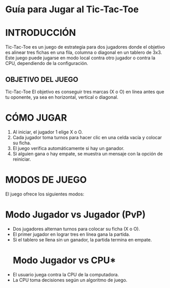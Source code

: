 # Guía para Jugar al Tic-Tac-Toe 

# INTRODUCCIÓN
Tic-Tac-Toe es un juego de estrategia para dos jugadores donde el objetivo es alinear tres fichas en una fila, columna o diagonal en un tablero de 3x3. Este juego puede jugarse en modo local contra otro jugador o contra la CPU, dependiendo de la configuración.
## OBJETIVO DEL JUEGO
Tic-Tac-Toe El objetivo es conseguir tres marcas (X o O) en línea antes que tu oponente, ya sea en horizontal, vertical o diagonal.

# CÓMO JUGAR
1. Al iniciar, el jugador 1 elige X o O.
2. Cada jugador toma turnos para hacer clic en una celda vacía y colocar su ficha.
3. El juego verifica automáticamente si hay un ganador.
4. Si alguien gana o hay empate, se muestra un mensaje con la opción de reiniciar.

#  MODOS DE JUEGO

El juego ofrece los siguientes modos:

   #  Modo Jugador vs Jugador (PvP)
- Dos jugadores alternan turnos para colocar su ficha (X o O).
- El primer jugador en lograr tres en línea gana la partida.
- Si el tablero se llena sin un ganador, la partida termina en empate.
    #  Modo Jugador vs CPU*
- El usuario juega contra la CPU de la computadora.
- La CPU toma decisiones según un algoritmo de juego.






